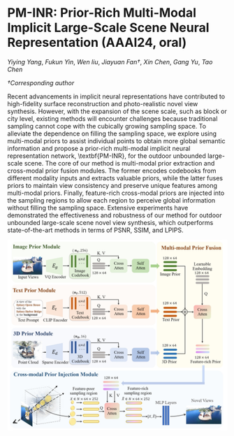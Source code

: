 # PM-INR: Prior-Rich Multi-Modal Implicit Large-Scale Scene Neural Representation (AAAI24, oral)

*Yiying Yang*, *Fukun Yin*, *Wen liu*, *Jiayuan Fan†*, *Xin Chen*, *Gang Yu*, *Tao Chen*


*†Corresponding author*



Recent advancements in implicit neural representations have contributed to high-fidelity surface reconstruction and photo-realistic novel view synthesis. However, with the expansion of the scene scale, such as block or city level, existing methods will encounter challenges because traditional sampling cannot cope with the cubically growing sampling space. To alleviate the dependence on filling the sampling space, we explore using multi-modal priors to assist individual points to obtain more global semantic information and propose a prior-rich multi-modal implicit neural representation network, \textbf{PM-INR}, for the outdoor unbounded large-scale scene. The core of our method is multi-modal prior extraction and cross-modal prior fusion modules.
The former encodes codebooks from different modality inputs and extracts valuable priors, while the latter fuses priors to maintain view consistency and preserve unique features among multi-modal priors. 
Finally, feature-rich cross-modal priors are injected into the sampling regions to allow each region to perceive global information without filling the sampling space. Extensive experiments have demonstrated the effectiveness and robustness of our method for outdoor unbounded large-scale scene novel view synthesis, which outperforms state-of-the-art methods in terms of PSNR, SSIM, and LPIPS.

![image](https://github.com/YiyingYang12/PM-INR/blob/main/Pipeline.png)
